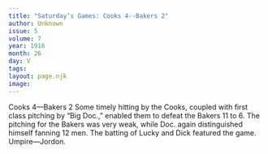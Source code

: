 ```yaml
---
title: "Saturday’s Games: Cooks 4--Bakers 2"
author: Unknown
issue: 5
volume: 7
year: 1916
month: 26
day: V
tags:
layout: page.njk
image:
---
```

Cooks 4—Bakers 2       Some timely hitting by the Cooks, coupled with first class pitching by “Big Doc.,” enabled them to defeat the Bakers 11 to 6.       The pitching for the Bakers was very weak, while Doc. again distinguished himself fanning 12 men.       The batting of Lucky and Dick featured the game.       Umpire—Jordon.    




